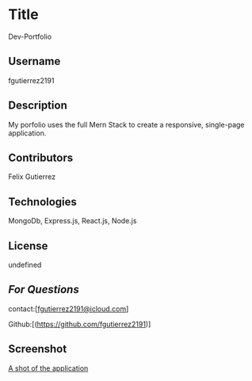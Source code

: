   # Title
  Dev-Portfolio

  ## Username
  fgutierrez2191

  ## Description
  My porfolio uses the full Mern Stack to create a responsive, single-page application. 

  ## Contributors
  Felix Gutierrez

  ## Technologies
  MongoDb, Express.js, React.js, Node.js

  ## License
  undefined

  ## *For Questions*
  contact:[fgutierrez2191@icloud.com]

  Github:[(https://github.com/fgutierrez2191)]

## Screenshot

[A shot of the application](./screenshot.png)
